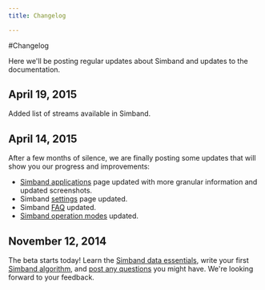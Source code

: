 ```yaml
---
title: Changelog

---
```


#Changelog

Here we'll be posting regular updates about Simband and updates to the documentation.

## April 19, 2015
Added list of streams available in Simband.

## April 14, 2015
After a few months of silence, we are finally posting some updates that will show you our progress and improvements:

 - [Simband applications](/simband/simband-documentation/applications/) page updated with more granular information and updated screenshots.
 - Simband [settings](/simband/simband-documentation/applications/settings.html) page updated.
 - Simband [FAQ](/simband/faq.html) updated.
 - [Simband operation modes](/simband/simband-documentation/operation-modes.html) updated.

## November 12, 2014

The beta starts today! Learn the [Simband data essentials](/simband/simband-documentation/semantics-of-simband/), write your first [Simband algorithm](/simband/simband-documentation/writing-algorithms-using-simband-api.html), and [post any questions](/community/) you might have. We're looking forward to your feedback.
